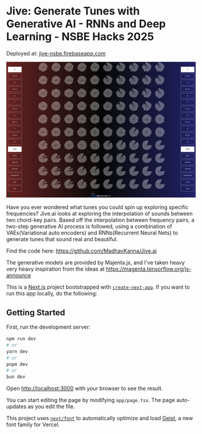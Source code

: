 # Jive: Generate Tunes with Generative AI - RNNs and Deep Learning - NSBE Hacks 2025
Deployed at: [jive-nsbe.firebaseapp.com](https://jive-nsbe.firebaseapp.com/)

![Screen shot of Jive AI in action](https://raw.githubusercontent.com/MadhavKanna/Jive.ai/refs/heads/main/public/jive-ss.png)

Have you ever wondered what tunes you could spin up exploring specific frequencies? 
Jive.ai looks at exploring the interpolation of sounds between two chord-key pairs. Based off the interpolation between frequency pairs, a two-step generative AI process is followed, using a combination of VAEs(Variational auto encoders) and RNNs(Recurrent Neural Nets) to generate tunes that sound real and beautiful. 

Find the code here: https://github.com/MadhavKanna/Jive.ai

The generative models are provided by Majenta.js, and I've taken heavy very heavy inspiration from the ideas at https://magenta.tensorflow.org/js-announce


This is a [Next.js](https://nextjs.org) project bootstrapped with [`create-next-app`](https://nextjs.org/docs/app/api-reference/cli/create-next-app).
If you want to run this app locally, do the following:
## Getting Started

First, run the development server:

```bash
npm run dev
# or
yarn dev
# or
pnpm dev
# or
bun dev
```

Open [http://localhost:3000](http://localhost:3000) with your browser to see the result.

You can start editing the page by modifying `app/page.tsx`. The page auto-updates as you edit the file.

This project uses [`next/font`](https://nextjs.org/docs/app/building-your-application/optimizing/fonts) to automatically optimize and load [Geist](https://vercel.com/font), a new font family for Vercel.
